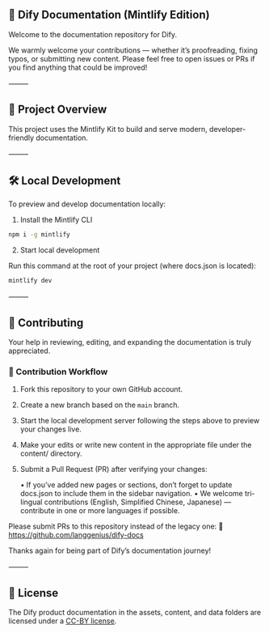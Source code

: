 ## 📘 Dify Documentation (Mintlify Edition)

Welcome to the documentation repository for Dify.

We warmly welcome your contributions — whether it’s proofreading, fixing typos, or submitting new content. Please feel free to open issues or PRs if you find anything that could be improved!

⸻

## 🚀 Project Overview

This project uses the Mintlify Kit to build and serve modern, developer-friendly documentation.

⸻

## 🛠️ Local Development

To preview and develop documentation locally:

1. Install the Mintlify CLI

```bash
npm i -g mintlify
```

2. Start local development

Run this command at the root of your project (where docs.json is located):

```bash
mintlify dev
```

⸻

## 🙌 Contributing

Your help in reviewing, editing, and expanding the documentation is truly appreciated.

### 📝 Contribution Workflow

1. Fork this repository to your own GitHub account.
2. Create a new branch based on the `main` branch.
3. Start the local development server following the steps above to preview your changes live.
4. Make your edits or write new content in the appropriate file under the content/ directory.
5. Submit a Pull Request (PR) after verifying your changes:

	• If you’ve added new pages or sections, don’t forget to update docs.json to include them in the sidebar navigation.
	• We welcome tri-lingual contributions (English, Simplified Chinese, Japanese) — contribute in one or more languages if possible.

Please submit PRs to this repository instead of the legacy one: 📘 https://github.com/langgenius/dify-docs

Thanks again for being part of Dify’s documentation journey!

⸻

## 📄 License

The Dify product documentation in the assets, content, and data folders are licensed under a [CC-BY license](LICENSE).
